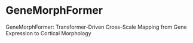 # GeneMorphFormer
GeneMorphFormer: Transformer-Driven Cross-Scale Mapping from Gene Expression to Cortical Morphology
